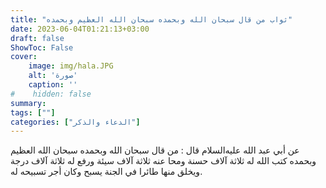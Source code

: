 ```yaml
---
title: "ثواب من قال سبحان الله وبحمده سبحان الله العظيم وبحمده"
date: 2023-06-04T01:21:13+03:00
draft: false
ShowToc: False
cover:
    image: img/hala.JPG
    alt: 'صورة'
    caption: ''
#    hidden: false
summary: 
tags: [""]
categories: ["الدعاء والذكر"]
---
```

عن أبي عبد الله عليه‌السلام
قال : من قال سبحان الله وبحمده سبحان الله العظيم وبحمده كتب الله
له ثلاثة آلاف حسنة ومحا عنه ثلاثة آلاف سيئة ورفع له ثلاثة آلاف
درجة ويخلق منها طائرا في الجنة يسبح وكان أجر تسبيحه له.

